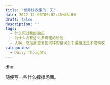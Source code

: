 ```yaml
---
title: "世界线收束的一天" 
date: 2022-12-03T00:02:45+08:00
draft: false
description: ""
tags:
  - 什么闪过我的脑瓜
  - 为什么会有这么多奇怪的想法
  - 人啊，总是会重复犯同样的错误上千遍但还是不知悔改
categories:
  - Daily Thoughts
---
```


dhui

随便写一些什么撑撑场面。
